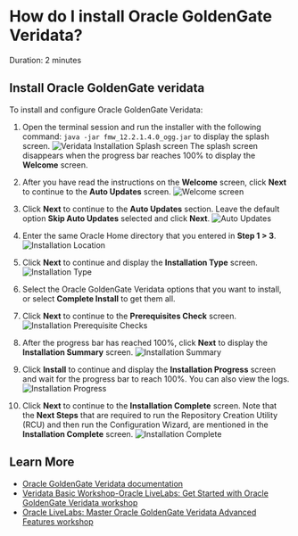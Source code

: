 # How do I install Oracle GoldenGate Veridata?

Duration: 2 minutes

## Install Oracle GoldenGate veridata

To install and configure Oracle GoldenGate Veridata:

  1. Open the terminal session and run the installer with the following command: `java -jar fmw_12.2.1.4.0_ogg.jar` to display the splash screen.
      ![Veridata Installation Splash screen](./images/veridatainstall-welcome-splash.png " ")
      The splash screen disappears when the progress bar reaches 100% to display the **Welcome** screen.
  2. After you have read the instructions on the **Welcome** screen, click **Next** to continue to the **Auto Updates** screen.
      ![Welcome screen](./images/veridatainstall-welcome.png " ")
  3. Click **Next** to continue to the **Auto Updates** section. Leave the default option **Skip Auto Updates** selected and click **Next**.
      ![Auto Updates](./images/veridatainstall-autoupdates.png " ")
  4. Enter the same Oracle Home directory that you entered in **Step 1 > 3**.
      ![Installation Location](./images/veridatainstall-installlocation.png " ")
  5. Click **Next** to continue and display the **Installation Type** screen.
      ![Installation Type](./images/veridatainstall-installtype.png " ")
  6. Select the Oracle GoldenGate Veridata options that you want to install, or select **Complete Install** to get them all.
  7. Click **Next** to continue to the **Prerequisites Check** screen.
      ![Installation Prerequisite Checks](./images/veridatainstall-prereqchecks.png " ")

  8. After the progress bar has reached 100%, click **Next** to display the **Installation Summary** screen.
      ![Installation Summary](./images/veridatainstall-installationsummary.png " ")
  9. Click **Install** to continue and display the **Installation Progress** screen and wait for the progress bar to reach 100%. You can also view the logs.
      ![Installation Progress](./images/veridatainstall-installprogress.png " ")
  10. Click **Next** to continue to the **Installation Complete** screen. Note that the **Next Steps** that are required to run the Repository Creation Utility (RCU) and then run the Configuration Wizard, are mentioned in the **Installation Complete** screen.
      ![Installation Complete](./images/veridatainstall-installcomplete.png " ")


## Learn More

* [Oracle GoldenGate Veridata documentation](https://docs.oracle.com/en/middleware/goldengate/veridata/12.2.1.4/index.html)
* [Veridata Basic Workshop-Oracle LiveLabs: Get Started with Oracle GoldenGate Veridata workshop](https://livelabs.oracle.com/pls/apex/dbpm/r/livelabs/view-workshop?wid=833)
* [Oracle LiveLabs: Master Oracle GoldenGate Veridata Advanced Features workshop](https://livelabs.oracle.com/pls/apex/dbpm/r/livelabs/view-workshop?wid=913)
